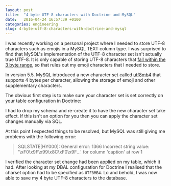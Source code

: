 ```yaml
---
layout: post
title:  "4 byte UTF-8 characters with Doctrine and MySQL"
date:   2016-04-24 16:57:39 +0100
categories: engineering
slug: 4-byte-utf-8-characters-with-doctrine-and-mysql
---
```


I was recently working on a personal project where I needed to store UTF-8 characters such as emojis in a MySQL TEXT 
column type. I was surprised to find that MySQL's implementation of the UTF-8 character set isn't actually true UTF-8.
It is only capable of storing UTF-8 characters that
[fall within the 3 byte range](http://dev.mysql.com/doc/refman/5.7/en/charset-unicode-utf8.html), so that rules out my
emoji characters that I needed to store.

In version 5.5. MySQL introduced a new character set called 
[utf8mb4](https://dev.mysql.com/doc/refman/5.5/en/charset-unicode-utf8mb4.html) that supports 4 bytes per character, 
allowing the storage of emoji and other supplementary characters.

The obvious first step is to make sure your character set is set correctly on your table configuration in Doctrine:

<script src="https://gist.github.com/jameshalsall/cf4a96d2464260c88656feb2f9b0f007.js"></script>

I had to drop my schema and re-create it to have the new character set take effect. If this isn't an option for you then
you can apply the character set changes manually via SQL.

At this point I expected things to be resolved, but MySQL was still giving me problems with the following error:

> SQLSTATE[HY000]: General error: 1366 Incorrect string value: '\xF0\x9F\x99\x8C\xF0\x9F...' for column 'caption' at row 1

I verified the character set change had been applied on my table, which it had. After looking at my DBAL configuration
for Doctrine I realised that the charset option had to be specified as `UTF8MB4`. Lo and behold, I was now able to save
my 4 byte UTF-8 characters to the database.